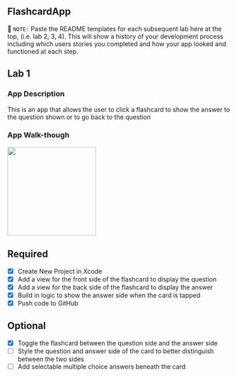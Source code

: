 ## FlashcardApp

📝 `NOTE:` Paste the README templates for each subsequent lab here at the top, (i.e. lab 2, 3, 4). This will show a history of your development process including which users stories you completed and how your app looked and functioned at each step.

## Lab 1

### App Description
This is an app that allows the user to click a flashcard to show the answer to the question shown or to go back to the question

### App Walk-though

<img src="http://g.recordit.co/L9Y8SchOjY.gif" width=200><br>


## Required
- [x] Create New Project in Xcode
- [x] Add a view for the front side of the flashcard to display the question
- [x] Add a view for the back side of the flashcard to display the answer
- [x] Build in logic to show the answer side when the card is tapped
- [x] Push code to GitHub
## Optional
- [x] Toggle the flashcard between the question side and the answer side
- [ ] Style the question and answer side of the card to better distinguish between the two sides
- [ ] Add selectable multiple choice answers beneath the card
